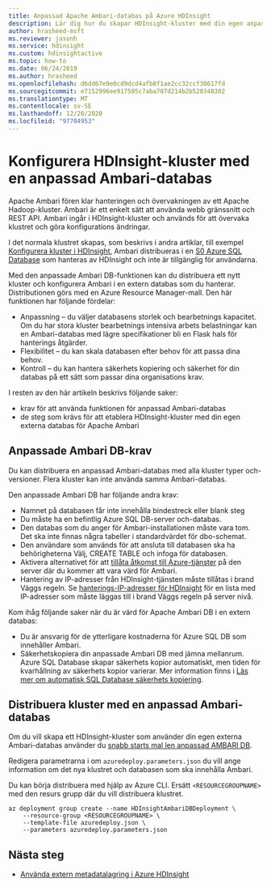 ```yaml
---
title: Anpassad Apache Ambari-databas på Azure HDInsight
description: Lär dig hur du skapar HDInsight-kluster med din egen anpassade Apache Ambari-databas.
author: hrasheed-msft
ms.reviewer: jasonh
ms.service: hdinsight
ms.custom: hdinsightactive
ms.topic: how-to
ms.date: 06/24/2019
ms.author: hrasheed
ms.openlocfilehash: d6dd67e9e0cd9dcd4afb8f1ae2cc32ccf30617fd
ms.sourcegitcommit: e7152996ee917505c7aba707d214b2b520348302
ms.translationtype: MT
ms.contentlocale: sv-SE
ms.lasthandoff: 12/20/2020
ms.locfileid: "97704953"
---
```

# <a name="set-up-hdinsight-clusters-with-a-custom-ambari-db"></a>Konfigurera HDInsight-kluster med en anpassad Ambari-databas

Apache Ambari fören klar hanteringen och övervakningen av ett Apache Hadoop-kluster. Ambari är ett enkelt sätt att använda webb gränssnitt och REST API. Ambari ingår i HDInsight-kluster och används för att övervaka klustret och göra konfigurations ändringar.

I det normala klustret skapas, som beskrivs i andra artiklar, till exempel [Konfigurera kluster i HDInsight](hdinsight-hadoop-provision-linux-clusters.md), Ambari distribueras i en [S0 Azure SQL Database](../azure-sql/database/resource-limits-dtu-single-databases.md#standard-service-tier) som hanteras av HDInsight och inte är tillgänglig för användarna.

Med den anpassade Ambari DB-funktionen kan du distribuera ett nytt kluster och konfigurera Ambari i en extern databas som du hanterar. Distributionen görs med en Azure Resource Manager-mall. Den här funktionen har följande fördelar:

- Anpassning – du väljer databasens storlek och bearbetnings kapacitet. Om du har stora kluster bearbetnings intensiva arbets belastningar kan en Ambari-databas med lägre specifikationer bli en Flask hals för hanterings åtgärder.
- Flexibilitet – du kan skala databasen efter behov för att passa dina behov.
- Kontroll – du kan hantera säkerhets kopiering och säkerhet för din databas på ett sätt som passar dina organisations krav.

I resten av den här artikeln beskrivs följande saker:

- krav för att använda funktionen för anpassad Ambari-databas
- de steg som krävs för att etablera HDInsight-kluster med din egen externa databas för Apache Ambari

## <a name="custom-ambari-db-requirements"></a>Anpassade Ambari DB-krav

Du kan distribuera en anpassad Ambari-databas med alla kluster typer och-versioner. Flera kluster kan inte använda samma Ambari-databas.

Den anpassade Ambari DB har följande andra krav:

- Namnet på databasen får inte innehålla bindestreck eller blank steg
- Du måste ha en befintlig Azure SQL DB-server och-databas.
- Den databas som du anger för Ambari-installationen måste vara tom. Det ska inte finnas några tabeller i standardvärdet för dbo-schemat.
- Den användare som används för att ansluta till databasen ska ha behörigheterna Välj, CREATE TABLE och infoga för databasen.
- Aktivera alternativet för att [tillåta åtkomst till Azure-tjänster](../azure-sql/database/vnet-service-endpoint-rule-overview.md#azure-portal-steps) på den server där du kommer att vara värd för Ambari.
- Hantering av IP-adresser från HDInsight-tjänsten måste tillåtas i brand Väggs regeln. Se [hanterings-IP-adresser för HDInsight](hdinsight-management-ip-addresses.md) för en lista med IP-adresser som måste läggas till i brand Väggs regeln på server nivå.

Kom ihåg följande saker när du är värd för Apache Ambari DB i en extern databas:

- Du är ansvarig för de ytterligare kostnaderna för Azure SQL DB som innehåller Ambari.
- Säkerhetskopiera din anpassade Ambari DB med jämna mellanrum. Azure SQL Database skapar säkerhets kopior automatiskt, men tiden för kvarhållning av säkerhets kopior varierar. Mer information finns i [Läs mer om automatisk SQL Database säkerhets kopiering](../azure-sql/database/automated-backups-overview.md).

## <a name="deploy-clusters-with-a-custom-ambari-db"></a>Distribuera kluster med en anpassad Ambari-databas

Om du vill skapa ett HDInsight-kluster som använder din egen externa Ambari-databas använder du [snabb starts mal len anpassad AMBARI DB](https://github.com/Azure/azure-quickstart-templates/tree/master/101-hdinsight-custom-ambari-db).

Redigera parametrarna i om `azuredeploy.parameters.json` du vill ange information om det nya klustret och databasen som ska innehålla Ambari.

Du kan börja distribuera med hjälp av Azure CLI. Ersätt `<RESOURCEGROUPNAME>` med den resurs grupp där du vill distribuera klustret.

```azurecli
az deployment group create --name HDInsightAmbariDBDeployment \
    --resource-group <RESOURCEGROUPNAME> \
    --template-file azuredeploy.json \
    --parameters azuredeploy.parameters.json
```

## <a name="next-steps"></a>Nästa steg

- [Använda extern metadatalagring i Azure HDInsight](hdinsight-use-external-metadata-stores.md)
